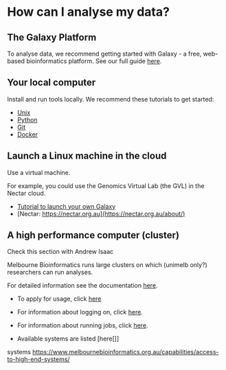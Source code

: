 # How can I analyse my data?


## The Galaxy Platform 

To analyse data, we recommend getting started with Galaxy - a free, web-based bioinformatics platform. See our full guide [here](galaxy.md).


## Your local computer

Install and run tools locally. We recommend these tutorials to get started: 

- [Unix](../tutorials/unix/index.md)
- [Python](../tutorials/python_overview/python_overview.md)
- [Git](../tutorials/using_git/Using_Git.md)
- [Docker](../tutorials/docker/docker.md)

## Launch a Linux machine in the cloud

Use a virtual machine. 

For example, you could use the Genomics Virtual Lab (the GVL) in the Nectar cloud. 

- [Tutorial to launch your own Galaxy](../tutorials/gvl_launch/gvl_launch.md)
- [Nectar: https://nectar.org.au](https://nectar.org.au/about/)


## A high performance computer (cluster)

Check this section with Andrew Isaac


Melbourne Bioinformatics runs large clusters on which (unimelb only?) researchers can run analyses. 

For detailed information see the documentation [here](https://www.melbournebioinformatics.org.au/documentation/). 


- To apply for usage, click [here](https://www.melbournebioinformatics.org.au/documentation/help/faq/)


- For information about logging on, click [here](https://www.melbournebioinformatics.org.au/documentation/fundamentals/connecting/).

- For information about running jobs, click [here](https://www.melbournebioinformatics.org.au/documentation/running_jobs/scheduling/). 

- Available systems are listed [here[]]

systems 
https://www.melbournebioinformatics.org.au/capabilities/access-to-high-end-systems/



